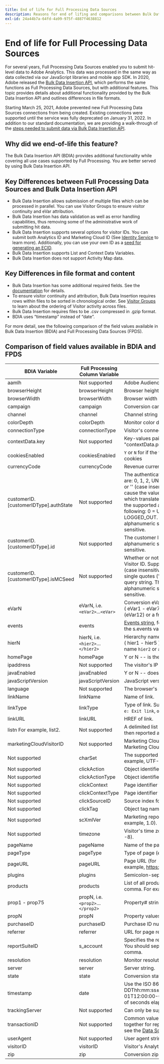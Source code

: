 ```yaml
---
title: End of life for Full Processing Data Sources
description: Reasons for end of lifing and comparisons between Bulk Data Insertion API and Full Processing Data Sources.
exl-id: 24a44b7a-64fd-4a99-975f-4887f4638812
---
```

# End of life for Full Processing Data Sources

For several years, Full Processing Data Sources enabled you to submit hit-level data to Adobe Analytics. This data was processed in the same way as data collected via our JavaScript libraries and mobile app SDK. In 2020, Adobe released the [Bulk Data Insertion API](https://www.adobe.io/apis/experiencecloud/analytics/docs.html#!AdobeDocs/analytics-2.0-apis/master/bdia.md), which performs the same functions as Full Processing Data Sources, but with additional features. This topic provides details about additional functionality provided by the Bulk Data Insertion API and outlines differences in file formats.

Starting March 25, 2021, Adobe prevented new Full Processing Data Sources connections from being created. Existing connections were  supported until the service was fully deprecated on January 31, 2022. In addition to our standard documentation, we are providing a walk-through of the [steps needed to submit data via Bulk Data Insertion API](https://adobe.ly/aabdia).

## Why did we end-of-life this feature?

The Bulk Data Insertion API (BDIA) provides additional functionality while covering all use cases supported by Full Processing. You are better served by using Bulk Data Insertion API.

## Key Differences between Full Processing Data Sources and Bulk Data Insertion API

* Bulk Data Insertion allows submission of multiple files which can be processed in parallel. You can use Visitor Groups to ensure visitor continuity and eVar attribution.
* Bulk Data Insertion has data validation as well as error handling capabilities, thus removing some of the administrative work of submitting hit data.
* Bulk Data Insertion supports several options for visitor IDs. You can submit both Analytics ID and Marketing Cloud ID (See [Identity Service](https://experienceleague.adobe.com/docs/id-service/using/home.html) to learn more). Additionally, you can use your own ID as a [seed for generating an ECID](https://www.adobe.io/apis/experiencecloud/analytics/docs.html#!AdobeDocs/analytics-2.0-apis/master/bdia.md#customer-id-and-experience-cloud-visitor-id-seeds).
* Bulk Data Insertion supports List and Context Data Variables.
* Bulk Data Insertion does not support Activity Map data.

## Key Differences in file format and content

* Bulk Data Insertion has some additional required fields. See the [documentation](https://www.adobe.io/apis/experiencecloud/analytics/docs.html#!AdobeDocs/analytics-2.0-apis/master/bdia.md) for details.
* To ensure visitor continuity and attribution, Bulk Data Insertion requires rows within files to be sorted in chronological order. See [Visitor Groups](https://www.adobe.io/apis/experiencecloud/analytics/docs.html#!AdobeDocs/analytics-2.0-apis/master/bdia.md#visitor-groups) to learn about the ordering of Visitor activity across files.
* Bulk Data Insertion requires files to be .csv compressed in .gzip format.
* BDIA uses “timestamp” instead of “date”.

For more detail, see the following comparison of the field values available in Bulk Data Insertion (BDIA) and Full Processing Data Sources (FPDS).

## Comparison of field values available in BDIA and FPDS

| BDIA Variable | Full Processing Column Variable | Description |
| --- | --- | --- |
| aamlh | Not supported | Adobe Audience Manager location hint. |
| browserHeight | browserHeight | Browser height in pixels (for example, 768) |
| browserWidth | browserWidth | Browser width in pixels (for example 1024) |
| campaign | campaign | Conversion campaign tracking code |
| channel | channel | Channel string (for example, Sports Section) |
| colorDepth | colorDepth | Monitor color depth in bits (for example, 24) |
| connectionType | connectionType | Visitor's connection type (LAN or modem) |
| contextData.key | Not supported | Key-values pairs are specified in by naming the header "contextData.product" or "contextData.color" |
| cookiesEnabled | cookiesEnabled | `Y` or `N` for if the visitor supports first-party session cookies |
| currencyCode | currencyCode | Revenue currency code (for example, `USD`) |
| customerID.[customerIDType].authState | Not supported | The authenticated state of the visitor. Supported values are: 0, 1, 2, UNKNOWN, AUTHENTICATED, LOGGED_OUT, or '' (case insensitive). Two consecutive single quotes ('') cause the value to be omitted from the query string, which translates to 0 when the hit is made. Please note the supported authState numeric values denote the following: 0 = UNKNOWN, 1 = AUTHENTICATED, 2 = LOGGED_OUT. The customerIDType can be any alphanumeric string, but should be considered case sensitive. |
| customerID.[customerIDType].id | Not supported | The customer ID to use. The customerIDType can be any alphanumeric string, but should be considered case sensitive. |
| customerID.[customerIDType].isMCSeed | Not supported | Whether or not this is the seed for the Marketing Cloud Visitor ID. Supported values are: 0, 1, TRUE, FALSE, '' (case insensitive). Using 0, FALSE, or two consecutive single quotes ('') causes the value to be omitted from the query string. The customerIDType can be any alphanumeric string, but should be considered case sensitive. |
| eVarN | eVarN, i.e. `<eVar2>`...`<eVar>` | Conversion eVar name. You can have up to 75 eVars ( eVar1 - eVar75 ) You can specify the eVar name (eVar12) or a friendly name (Ad Campaign 3). |
| events | events | [Events string](https://experienceleague.adobe.com/docs/analytics/implementation/vars/page-vars/events/event-serialization.html?lang=en#vars), formatted using the same syntax as the s.events variable. For example: scAdd,event1,event7 |
| hierN | hierN, i.e. `<hier2>`…`</hier2>` | Hierarchy name. You can have up to 5 hierarchies ( hier1 - hier5 ). You can specify the default hierarchy name `hier2` or a friendly name (Yankees). |
| homePage | homePage | Y or N -- is the current page the visitor's homepage. |
| ipaddress | Not supported | The visitor's IP address. |
| javaEnabled | javaEnabled | Y or N -- does the visitor have Java enabled. |
| javaScriptVersion | javaScriptVersion | JavaScript version (for example, 1.3). |
| language | Not supported | The browser's supported language. For example, `en-us`. |
| linkName | linkName | Name of link. |
| linkType | linkType | Type of link. Supported values include: `d: Download link`, `e: Exit link`, `o: Custom link`. |
| linkURL | linkURL | HREF of link. |
| listn For example, list2. | Not supported | A delimited list of values that are passed into a variable, then reported as individual line items for reporting |
| marketingCloudVisitorID | Not supported | Marketing Cloud ID. See [Visitor Identification](https://experienceleague.adobe.com/docs/id-service/using/home.html?lang=en#id-service-api) and the Marketing Cloud Visitor ID Service |
| Not supported | charSet | The supported character set for your Web site. For example, UTF-8, ISO-8859-1, and so forth. |
| Not supported | clickAction | Object identifier for visitor click map (oid) |
| Not supported | clickActionType | Object identifier type for visitor click map (oidt) |
| Not supported | clickContext | Page identifier for visitor click map (pid) |
| Not supported | clickContextType | Page identifier type for visitor click map (pidt) |
| Not supported | clickSourceID | Source index for visitor click map (oi) |
| Not supported | clickTag | Object tag name for visitor click map (ot) |
| Not supported | scXmlVer | Marketing reports XML request version number (for example, 1.0). |
| Not supported | timezone | Visitor's time zone offset from GMT in hours (for example, -8). |
| pageName | pageName | Name of the page |
| pageType | pageType | Type of page (e.g., "Error Page"). |
| pageURL | pageURL | Page URL (for example, https://www.example.com/index.html). |
| plugins | plugins | Semicolon-separated list of browser plug-in names. |
| products | products | List of all products on the page. Separate products with a comma. For example: Sports;Ball;1;5.95,Toys; Top;1:1.99. |
| prop1 - prop75 | propN, i.e. `<prop2>`…`</prop2>` | Property# string (for example, Sports Section). |
| propN | propN | Property values for your properties. |
| purchaseID | purchaseID | Purchase ID number. |
| referrer | referrer | URL for page referrer. |
| reportSuiteID | s_account | Specifies the report suites where you want to submit data. You should separate multiple report suite IDs with a comma. |
| resolution | resolution | Monitor resolution (for example, 1024x768). |
| server | server| Server string. |
| state | state | Conversion state string. |
| timestamp | date | Use the ISO 8601 date format of YYYY-MM-DDThh:mm:ss±UTC_offset (for example, 2021-09-01T12:00:00-07:00 ), or Unix Time Format (the number of seconds elapsed since January 1, 1970). |
| trackingServer | Not supported | Can only be supplied via column header. |
| transactionID | Not supported | Common value used to tie multi-channel user activities together for reporting purposes. For more information, see the [Data Sources User Guide](https://experienceleague.adobe.com/docs/analytics/import/data-sources/datasrc-home.html?lang=en#data-sources). |
| userAgent | Not supported | User agent string |
| visitorID | visitorID | Visitor's Analytics ID. See [Visitor Identification](https://experienceleague.adobe.com/docs/id-service/using/home.html?lang=en). |
| zip | zip | Conversion zip code. |
